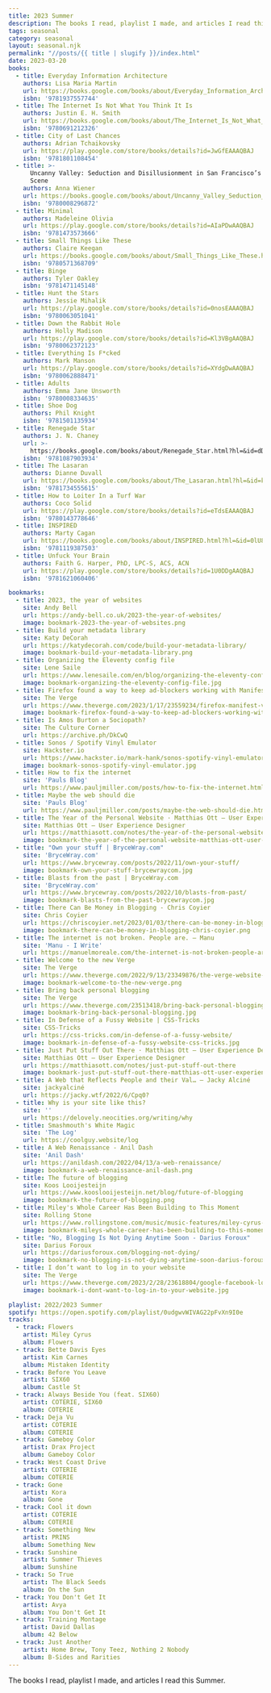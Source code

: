 ```yaml
---
title: 2023 Summer
description: The books I read, playlist I made, and articles I read this Summer.
tags: seasonal
category: seasonal
layout: seasonal.njk
permalink: "//posts/{{ title | slugify }}/index.html"
date: 2023-03-20
books:
  - title: Everyday Information Architecture
    authors: Lisa Maria Martin
    url: https://books.google.com/books/about/Everyday_Information_Architecture.html?hl=&id=wDb0xgEACAAJ
    isbn: '9781937557744'
  - title: The Internet Is Not What You Think It Is
    authors: Justin E. H. Smith
    url: https://books.google.com/books/about/The_Internet_Is_Not_What_You_Think_It_Is.html?hl=&id=6Z1EEAAAQBAJ
    isbn: '9780691212326'
  - title: City of Last Chances
    authors: Adrian Tchaikovsky
    url: https://play.google.com/store/books/details?id=JwGfEAAAQBAJ
    isbn: '9781801108454'
  - title: >-
      Uncanny Valley: Seduction and Disillusionment in San Francisco’s Startup
      Scene
    authors: Anna Wiener
    url: https://books.google.com/books/about/Uncanny_Valley_Seduction_and_Disillusion.html?hl=&id=aZCdDwAAQBAJ
    isbn: '9780008296872'
  - title: Minimal
    authors: Madeleine Olivia
    url: https://play.google.com/store/books/details?id=AIaPDwAAQBAJ
    isbn: '9781473573666'
  - title: Small Things Like These
    authors: Claire Keegan
    url: https://books.google.com/books/about/Small_Things_Like_These.html?hl=&id=rYPAzgEACAAJ
    isbn: '9780571368709'
  - title: Binge
    authors: Tyler Oakley
    isbn: '9781471145148'
  - title: Hunt the Stars
    authors: Jessie Mihalik
    url: https://play.google.com/store/books/details?id=0nosEAAAQBAJ
    isbn: '9780063051041'
  - title: Down the Rabbit Hole
    authors: Holly Madison
    url: https://play.google.com/store/books/details?id=Kl3VBgAAQBAJ
    isbn: '9780062372123'
  - title: Everything Is F*cked
    authors: Mark Manson
    url: https://play.google.com/store/books/details?id=XYdgDwAAQBAJ
    isbn: '9780062888471'
  - title: Adults
    authors: Emma Jane Unsworth
    isbn: '9780008334635'
  - title: Shoe Dog
    authors: Phil Knight
    isbn: '9781501135934'
  - title: Renegade Star
    authors: J. N. Chaney
    url: >-
      https://books.google.com/books/about/Renegade_Star.html?hl=&id=dD00zgEACAAJ
    isbn: '9781087903934'
  - title: The Lasaran
    authors: Dianne Duvall
    url: https://books.google.com/books/about/The_Lasaran.html?hl=&id=kiyHzQEACAAJ
    isbn: '9781734555615'
  - title: How to Loiter In a Turf War
    authors: Coco Solid
    url: https://play.google.com/store/books/details?id=eTdsEAAAQBAJ
    isbn: '9780143778646'
  - title: INSPIRED
    authors: Marty Cagan
    url: https://books.google.com/books/about/INSPIRED.html?hl=&id=0lU8DwAAQBAJ
    isbn: '9781119387503'
  - title: Unfuck Your Brain
    authors: Faith G. Harper, PhD, LPC-S, ACS, ACN
    url: https://play.google.com/store/books/details?id=1U0DDgAAQBAJ
    isbn: '9781621060406'

bookmarks:
  - title: 2023, the year of websites
    site: Andy Bell
    url: https://andy-bell.co.uk/2023-the-year-of-websites/
    image: bookmark-2023-the-year-of-websites.png
  - title: Build your metadata library
    site: Katy DeCorah
    url: https://katydecorah.com/code/build-your-metadata-library/
    image: bookmark-build-your-metadata-library.png
  - title: Organizing the Eleventy config file
    site: Lene Saile
    url: https://www.lenesaile.com/en/blog/organizing-the-eleventy-config-file/
    image: bookmark-organizing-the-eleventy-config-file.jpg
  - title: Firefox found a way to keep ad-blockers working with Manifest V3
    site: The Verge
    url: https://www.theverge.com/2023/1/17/23559234/firefox-manifest-v3-content-ad-blocker
    image: bookmark-firefox-found-a-way-to-keep-ad-blockers-working-with-manifest-v3.jpg
  - title: Is Amos Burton a Sociopath?
    site: The Culture Corner
    url: https://archive.ph/DkCwQ
  - title: Sonos / Spotify Vinyl Emulator
    site: Hackster.io
    url: https://www.hackster.io/mark-hank/sonos-spotify-vinyl-emulator-3be63d
    image: bookmark-sonos-spotify-vinyl-emulator.jpg
  - title: How to fix the internet
    site: 'Pauls Blog'
    url: https://www.pauljmiller.com/posts/how-to-fix-the-internet.html
  - title: Maybe the web should die
    site: 'Pauls Blog'
    url: https://www.pauljmiller.com/posts/maybe-the-web-should-die.html
  - title: The Year of the Personal Website · Matthias Ott – User Experience Designer
    site: Matthias Ott – User Experience Designer
    url: https://matthiasott.com/notes/the-year-of-the-personal-website
    image: bookmark-the-year-of-the-personal-website-matthias-ott-user-experience-designer.png
  - title: "Own your stuff | BryceWray.com"
    site: 'BryceWray.com'
    url: https://www.brycewray.com/posts/2022/11/own-your-stuff/
    image: bookmark-own-your-stuff-brycewraycom.jpg
  - title: Blasts from the past | BryceWray.com
    site: 'BryceWray.com'
    url: https://www.brycewray.com/posts/2022/10/blasts-from-past/
    image: bookmark-blasts-from-the-past-brycewraycom.jpg
  - title: There Can Be Money in Blogging - Chris Coyier
    site: Chris Coyier
    url: https://chriscoyier.net/2023/01/03/there-can-be-money-in-blogging/
    image: bookmark-there-can-be-money-in-blogging-chris-coyier.png
  - title: The internet is not broken. People are. – Manu
    site: 'Manu - I Write'
    url: https://manuelmoreale.com/the-internet-is-not-broken-people-are
  - title: Welcome to the new Verge
    site: The Verge
    url: https://www.theverge.com/2022/9/13/23349876/the-verge-website-redesign-new-newsfeed-blogs-logo
    image: bookmark-welcome-to-the-new-verge.png
  - title: Bring back personal blogging
    site: The Verge
    url: https://www.theverge.com/23513418/bring-back-personal-blogging
    image: bookmark-bring-back-personal-blogging.jpg
  - title: In Defense of a Fussy Website | CSS-Tricks
    site: CSS-Tricks
    url: https://css-tricks.com/in-defense-of-a-fussy-website/
    image: bookmark-in-defense-of-a-fussy-website-css-tricks.jpg
  - title: Just Put Stuff Out There · Matthias Ott – User Experience Designer
    site: Matthias Ott – User Experience Designer
    url: https://matthiasott.com/notes/just-put-stuff-out-there
    image: bookmark-just-put-stuff-out-there-matthias-ott-user-experience-designer.png
  - title: A Web that Reflects People and their Val… — Jacky Alciné
    site: jackyalciné
    url: https://jacky.wtf/2022/6/Cpq0?
  - title: Why is your site like this?
    site: ''
    url: https://delovely.neocities.org/writing/why
  - title: Smashmouth's White Magic
    site: 'The Log'
    url: https://coolguy.website/log
  - title: A Web Renaissance - Anil Dash
    site: 'Anil Dash'
    url: https://anildash.com/2022/04/13/a-web-renaissance/
    image: bookmark-a-web-renaissance-anil-dash.png
  - title: The future of blogging
    site: Koos Looijesteijn
    url: https://www.kooslooijesteijn.net/blog/future-of-blogging
    image: bookmark-the-future-of-blogging.png
  - title: Miley's Whole Career Has Been Building to This Moment
    site: Rolling Stone
    url: https://www.rollingstone.com/music/music-features/miley-cyrus-flowers-endless-summer-vacation-1234691827/
    image: bookmark-mileys-whole-career-has-been-building-to-this-moment.jpg
  - title: "No, Blogging Is Not Dying Anytime Soon - Darius Foroux"
    site: Darius Foroux
    url: https://dariusforoux.com/blogging-not-dying/
    image: bookmark-no-blogging-is-not-dying-anytime-soon-darius-foroux.png
  - title: I don’t want to log in to your website
    site: The Verge
    url: https://www.theverge.com/2023/2/28/23618804/google-facebook-login-ads-web-design-hell
    image: bookmark-i-dont-want-to-log-in-to-your-website.jpg

playlist: 2022/2023 Summer
spotify: https://open.spotify.com/playlist/0udgwvWIVAG22pFvXn9I0e
tracks:
  - track: Flowers
    artist: Miley Cyrus
    album: Flowers
  - track: Bette Davis Eyes
    artist: Kim Carnes
    album: Mistaken Identity
  - track: Before You Leave
    artist: SIX60
    album: Castle St
  - track: Always Beside You (feat. SIX60)
    artist: COTERIE, SIX60
    album: COTERIE
  - track: Deja Vu
    artist: COTERIE
    album: COTERIE
  - track: Gameboy Color
    artist: Drax Project
    album: Gameboy Color
  - track: West Coast Drive
    artist: COTERIE
    album: COTERIE
  - track: Gone
    artist: Kora
    album: Gone
  - track: Cool it down
    artist: COTERIE
    album: COTERIE
  - track: Something New
    artist: PRINS
    album: Something New
  - track: Sunshine
    artist: Summer Thieves
    album: Sunshine
  - track: So True
    artist: The Black Seeds
    album: On the Sun
  - track: You Don't Get It
    artist: Avya
    album: You Don't Get It
  - track: Training Montage
    artist: David Dallas
    album: 42 Below
  - track: Just Another
    artist: Home Brew, Tony Teez, Nothing 2 Nobody
    album: B-Sides and Rarities
---
```


The books I read, playlist I made, and articles I read this Summer.